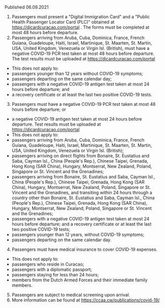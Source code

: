 Published 06.09.2021
1. Passengers must present a "Digital Immigration Card" and a "Public Health Passenger Locator Card (PLC)" obtained at <a href="https://dicardcuracao.com/portal">https://dicardcuracao.com/portal</a> . The forms must be completed at most 48 hours before departure.
2. Passengers arriving from Aruba, Cuba, Dominica, France, French Guiana, Guadeloupe, Haiti, Israel, Martinique, St. Maarten, St. Martin, USA, United Kingdom, Venezuela or Virgin Isl. (British), must have a negative COVID-19 PCR test taken at most 48 hours before departure. The test results must be uploaded at <a href="https://dicardcuracao.com/portal">https://dicardcuracao.com/portal</a>
- This does not apply to:
- passengers younger than 12 years without COVID-19 symptoms;
- passengers departing on the same calendar day;
- passengers with a negative COVID-19 antigen test taken at most 24 hours before departure; and
- a recovery certificate or at least the last two positive COVID-19 tests.
3. Passengers must have a negative COVID-19 PCR test taken at most 48 hours before departure; or
- a negative COVID-19 antigen test taken at most 24 hours before departure. Test results must be uploaded at <a href="https://dicardcuracao.com/portal">https://dicardcuracao.com/portal</a>
- This does not apply to:
- passengers arriving from Aruba, Cuba, Dominica, France, French Guiana, Guadeloupe, Haiti, Israel, Martinique, St. Maarten, St. Martin, USA, United Kingdom, Venezuela or Virgin Isl. (British);
- passengers arriving on direct flights from Bonaire, St. Eustatius and Saba, Cayman Isl., China (People's Rep.), Chinese Taipei, Grenada, Hong Kong (SAR China), Hungary, Montserrat, New Zealand, Poland, Singapore or St. Vincent and the Grenadines;
- passengers arriving from Bonaire, St. Eustatius and Saba, Cayman Isl., China (People's Rep.), Chinese Taipei, Grenada, Hong Kong (SAR China), Hungary, Montserrat, New Zealand, Poland, Singapore or St. Vincent and the Grenadines, and transiting within 24 hours through a country other than Bonaire, St. Eustatius and Saba, Cayman Isl., China (People's Rep.), Chinese Taipei, Grenada, Hong Kong (SAR China), Hungary, Montserrat, New Zealand, Poland, Singapore or St. Vincent and the Grenadines;
- passengers with a negative COVID-19 antigen test taken at most 24 hours before departure; and
a recovery certificate or at least the last two positive COVID-19 tests;
- passengers younger than 12 years, without COVID-19 symptoms;
- passengers departing on the same calendar day.
4. Passengers must have medical insurance to cover COVID-19 expenses.
- This does not apply to:
- passengers who reside in Curacao;
- passengers with a diplomatic passport;
- passengers staying for less than 24 hours;
- members from the Dutch Armed Forces and their immediate family members.
5. Passengers are subject to medical screening upon arrival.
6. More information can be found at <a href="https://ccaa.cw/publications/covid-19/">https://ccaa.cw/publications/covid-19/</a>